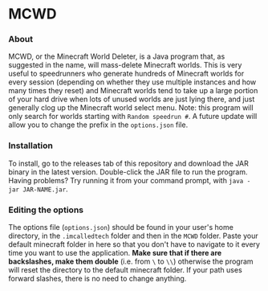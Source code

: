 # MCWD
### About
MCWD, or the Minecraft World Deleter, is a Java program that, as suggested in the name, will mass-delete Minecraft worlds.
This is very useful to speedrunners who generate hundreds of Minecraft worlds for every session (depending on whether they
use multiple instances and how many times they reset) and Minecraft worlds tend to take up a large portion of your hard
drive when lots of unused worlds are just lying there, and just generally clog up the Minecraft world select menu. Note:
this program will only search for worlds starting with `Random speedrun #`. A future update will allow you to change the
prefix in the `options.json` file.
### Installation
To install, go to the releases tab of this repository and download the JAR binary in the latest version. Double-click the
JAR file to run the program. Having problems? Try running it from your command prompt, with `java -jar JAR-NAME.jar`.
### Editing the options
The options file (`options.json`) should be found in your user's home directory, in the `.imcalledtech` folder and then in the
`MCWD` folder. Paste your default minecraft folder in here so that you don't have to navigate to it every time you want to
use the application. **Make sure that if there are backslashes, make them double** (i.e. from `\` to `\\`) otherwise the
program will reset the directory to the default minecraft folder. If your path uses forward slashes, there is no need to change
anything.